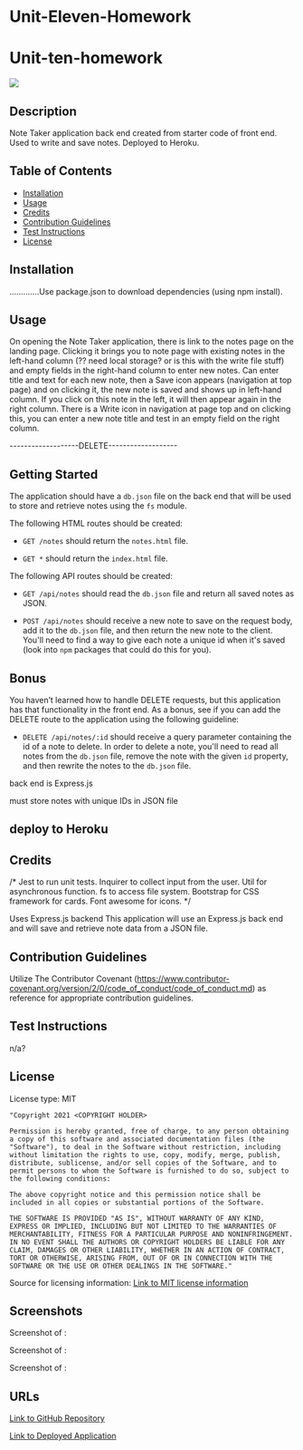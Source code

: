 # Unit-Eleven-Homework

# Unit-ten-homework

<img src='https://img.shields.io/badge/License-MIT-yellow.svg'>

## Description
Note Taker application back end created from starter code of front end. Used to write and save notes. Deployed to Heroku.

## Table of Contents 
 - [Installation](#installation)
 - [Usage](#usage)
 - [Credits](#credits)
 - [Contribution Guidelines](#contribution-guidelines)
 - [Test Instructions](#test-instructions)
 - [License](#license)

## Installation
.............Use package.json to download dependencies (using npm install).

## Usage
On opening the Note Taker application, there is link to the notes page on the landing page. Clicking it brings you to note page with existing notes in the left-hand column (?? need local storage? or is this with the write file stuff) and empty fields in the right-hand column to enter new notes. Can enter title and text for each new note, then a Save icon appears (navigation at top page) and on clicking it, the new note is saved and shows up in left-hand column. If you click on this note in the left, it will then appear again in the right column. There is a Write icon in navigation at page top and on clicking this, you can enter a new note title and test in an empty field on the right column.

-------------------DELETE-------------------
## Getting Started


The application should have a `db.json` file on the back end that will be used to store and retrieve notes using the `fs` module.

The following HTML routes should be created:

* `GET /notes` should return the `notes.html` file.

* `GET *` should return the `index.html` file.

The following API routes should be created:

* `GET /api/notes` should read the `db.json` file and return all saved notes as JSON.

* `POST /api/notes` should receive a new note to save on the request body, add it to the `db.json` file, and then return the new note to the client. You'll need to find a way to give each note a unique id when it's saved (look into `npm` packages that could do this for you).
## Bonus

You haven’t learned how to handle DELETE requests, but this application has that functionality in the front end. As a bonus, see if you can add the DELETE route to the application using the following guideline:

* `DELETE /api/notes/:id` should receive a query parameter containing the id of a note to delete. In order to delete a note, you'll need to read all notes from the `db.json` file, remove the note with the given `id` property, and then rewrite the notes to the `db.json` file.


back end is Express.js

must store notes with unique IDs in JSON file

deploy to Heroku
--------------------------------------------

## Credits
/* Jest to run unit tests.
Inquirer to collect input from the user.
Util for asynchronous function.
fs to access file system.
Bootstrap for CSS framework for cards.
Font awesome for icons. */

Uses Express.js backend
 This application will use an Express.js back end and will save and retrieve note data from a JSON file.
## Contribution Guidelines
Utilize The Contributor Covenant (https://www.contributor-covenant.org/version/2/0/code_of_conduct/code_of_conduct.md) as reference for appropriate contribution guidelines.

## Test Instructions
n/a?

## License
License type: MIT

    "Copyright 2021 <COPYRIGHT HOLDER>

    Permission is hereby granted, free of charge, to any person obtaining a copy of this software and associated documentation files (the "Software"), to deal in the Software without restriction, including without limitation the rights to use, copy, modify, merge, publish, distribute, sublicense, and/or sell copies of the Software, and to permit persons to whom the Software is furnished to do so, subject to the following conditions:
    
    The above copyright notice and this permission notice shall be included in all copies or substantial portions of the Software.
    
    THE SOFTWARE IS PROVIDED "AS IS", WITHOUT WARRANTY OF ANY KIND, EXPRESS OR IMPLIED, INCLUDING BUT NOT LIMITED TO THE WARRANTIES OF MERCHANTABILITY, FITNESS FOR A PARTICULAR PURPOSE AND NONINFRINGEMENT. IN NO EVENT SHALL THE AUTHORS OR COPYRIGHT HOLDERS BE LIABLE FOR ANY CLAIM, DAMAGES OR OTHER LIABILITY, WHETHER IN AN ACTION OF CONTRACT, TORT OR OTHERWISE, ARISING FROM, OUT OF OR IN CONNECTION WITH THE SOFTWARE OR THE USE OR OTHER DEALINGS IN THE SOFTWARE."

Source for licensing information: <a href="https://opensource.org/licenses/MIT">Link to MIT license information</a>

## Screenshots

Screenshot of :
<img src='' alt = ''>

Screenshot of :
<img src='' alt = ''>


Screenshot of :
<img src='' alt = ''>


## URLs
<a href="https://github.com/mlward639/Unit-Eleven-Homework">Link to GitHub Repository</a>

<a href="#">Link to Deployed Application</a>
